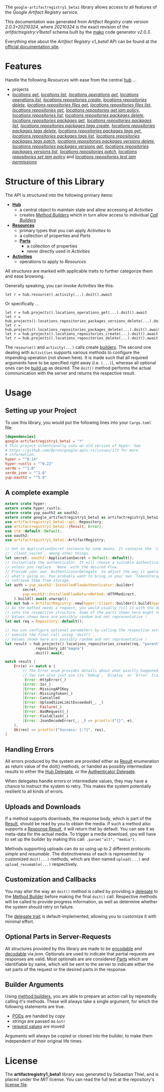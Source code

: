<!---
DO NOT EDIT !
This file was generated automatically from 'src/mako/api/README.md.mako'
DO NOT EDIT !
-->
The `google-artifactregistry1_beta1` library allows access to all features of the *Google Artifact Registry* service.

This documentation was generated from *Artifact Registry* crate version *2.0.3+20210324*, where *20210324* is the exact revision of the *artifactregistry:v1beta1* schema built by the [mako](http://www.makotemplates.org/) code generator *v2.0.3*.

Everything else about the *Artifact Registry* *v1_beta1* API can be found at the
[official documentation site](https://cloud.google.com/artifacts/docs/).
# Features

Handle the following *Resources* with ease from the central [hub](https://docs.rs/google-artifactregistry1_beta1/2.0.3+20210324/google_artifactregistry1_beta1/ArtifactRegistry) ... 

* projects
 * [*locations get*](https://docs.rs/google-artifactregistry1_beta1/2.0.3+20210324/google_artifactregistry1_beta1/api::ProjectLocationGetCall), [*locations list*](https://docs.rs/google-artifactregistry1_beta1/2.0.3+20210324/google_artifactregistry1_beta1/api::ProjectLocationListCall), [*locations operations get*](https://docs.rs/google-artifactregistry1_beta1/2.0.3+20210324/google_artifactregistry1_beta1/api::ProjectLocationOperationGetCall), [*locations operations list*](https://docs.rs/google-artifactregistry1_beta1/2.0.3+20210324/google_artifactregistry1_beta1/api::ProjectLocationOperationListCall), [*locations repositories create*](https://docs.rs/google-artifactregistry1_beta1/2.0.3+20210324/google_artifactregistry1_beta1/api::ProjectLocationRepositoryCreateCall), [*locations repositories delete*](https://docs.rs/google-artifactregistry1_beta1/2.0.3+20210324/google_artifactregistry1_beta1/api::ProjectLocationRepositoryDeleteCall), [*locations repositories files get*](https://docs.rs/google-artifactregistry1_beta1/2.0.3+20210324/google_artifactregistry1_beta1/api::ProjectLocationRepositoryFileGetCall), [*locations repositories files list*](https://docs.rs/google-artifactregistry1_beta1/2.0.3+20210324/google_artifactregistry1_beta1/api::ProjectLocationRepositoryFileListCall), [*locations repositories get*](https://docs.rs/google-artifactregistry1_beta1/2.0.3+20210324/google_artifactregistry1_beta1/api::ProjectLocationRepositoryGetCall), [*locations repositories get iam policy*](https://docs.rs/google-artifactregistry1_beta1/2.0.3+20210324/google_artifactregistry1_beta1/api::ProjectLocationRepositoryGetIamPolicyCall), [*locations repositories list*](https://docs.rs/google-artifactregistry1_beta1/2.0.3+20210324/google_artifactregistry1_beta1/api::ProjectLocationRepositoryListCall), [*locations repositories packages delete*](https://docs.rs/google-artifactregistry1_beta1/2.0.3+20210324/google_artifactregistry1_beta1/api::ProjectLocationRepositoryPackageDeleteCall), [*locations repositories packages get*](https://docs.rs/google-artifactregistry1_beta1/2.0.3+20210324/google_artifactregistry1_beta1/api::ProjectLocationRepositoryPackageGetCall), [*locations repositories packages list*](https://docs.rs/google-artifactregistry1_beta1/2.0.3+20210324/google_artifactregistry1_beta1/api::ProjectLocationRepositoryPackageListCall), [*locations repositories packages tags create*](https://docs.rs/google-artifactregistry1_beta1/2.0.3+20210324/google_artifactregistry1_beta1/api::ProjectLocationRepositoryPackageTagCreateCall), [*locations repositories packages tags delete*](https://docs.rs/google-artifactregistry1_beta1/2.0.3+20210324/google_artifactregistry1_beta1/api::ProjectLocationRepositoryPackageTagDeleteCall), [*locations repositories packages tags get*](https://docs.rs/google-artifactregistry1_beta1/2.0.3+20210324/google_artifactregistry1_beta1/api::ProjectLocationRepositoryPackageTagGetCall), [*locations repositories packages tags list*](https://docs.rs/google-artifactregistry1_beta1/2.0.3+20210324/google_artifactregistry1_beta1/api::ProjectLocationRepositoryPackageTagListCall), [*locations repositories packages tags patch*](https://docs.rs/google-artifactregistry1_beta1/2.0.3+20210324/google_artifactregistry1_beta1/api::ProjectLocationRepositoryPackageTagPatchCall), [*locations repositories packages versions delete*](https://docs.rs/google-artifactregistry1_beta1/2.0.3+20210324/google_artifactregistry1_beta1/api::ProjectLocationRepositoryPackageVersionDeleteCall), [*locations repositories packages versions get*](https://docs.rs/google-artifactregistry1_beta1/2.0.3+20210324/google_artifactregistry1_beta1/api::ProjectLocationRepositoryPackageVersionGetCall), [*locations repositories packages versions list*](https://docs.rs/google-artifactregistry1_beta1/2.0.3+20210324/google_artifactregistry1_beta1/api::ProjectLocationRepositoryPackageVersionListCall), [*locations repositories patch*](https://docs.rs/google-artifactregistry1_beta1/2.0.3+20210324/google_artifactregistry1_beta1/api::ProjectLocationRepositoryPatchCall), [*locations repositories set iam policy*](https://docs.rs/google-artifactregistry1_beta1/2.0.3+20210324/google_artifactregistry1_beta1/api::ProjectLocationRepositorySetIamPolicyCall) and [*locations repositories test iam permissions*](https://docs.rs/google-artifactregistry1_beta1/2.0.3+20210324/google_artifactregistry1_beta1/api::ProjectLocationRepositoryTestIamPermissionCall)




# Structure of this Library

The API is structured into the following primary items:

* **[Hub](https://docs.rs/google-artifactregistry1_beta1/2.0.3+20210324/google_artifactregistry1_beta1/ArtifactRegistry)**
    * a central object to maintain state and allow accessing all *Activities*
    * creates [*Method Builders*](https://docs.rs/google-artifactregistry1_beta1/2.0.3+20210324/google_artifactregistry1_beta1/client::MethodsBuilder) which in turn
      allow access to individual [*Call Builders*](https://docs.rs/google-artifactregistry1_beta1/2.0.3+20210324/google_artifactregistry1_beta1/client::CallBuilder)
* **[Resources](https://docs.rs/google-artifactregistry1_beta1/2.0.3+20210324/google_artifactregistry1_beta1/client::Resource)**
    * primary types that you can apply *Activities* to
    * a collection of properties and *Parts*
    * **[Parts](https://docs.rs/google-artifactregistry1_beta1/2.0.3+20210324/google_artifactregistry1_beta1/client::Part)**
        * a collection of properties
        * never directly used in *Activities*
* **[Activities](https://docs.rs/google-artifactregistry1_beta1/2.0.3+20210324/google_artifactregistry1_beta1/client::CallBuilder)**
    * operations to apply to *Resources*

All *structures* are marked with applicable traits to further categorize them and ease browsing.

Generally speaking, you can invoke *Activities* like this:

```Rust,ignore
let r = hub.resource().activity(...).doit().await
```

Or specifically ...

```ignore
let r = hub.projects().locations_operations_get(...).doit().await
let r = hub.projects().locations_repositories_packages_versions_delete(...).doit().await
let r = hub.projects().locations_repositories_packages_delete(...).doit().await
let r = hub.projects().locations_repositories_create(...).doit().await
let r = hub.projects().locations_repositories_delete(...).doit().await
```

The `resource()` and `activity(...)` calls create [builders][builder-pattern]. The second one dealing with `Activities` 
supports various methods to configure the impending operation (not shown here). It is made such that all required arguments have to be 
specified right away (i.e. `(...)`), whereas all optional ones can be [build up][builder-pattern] as desired.
The `doit()` method performs the actual communication with the server and returns the respective result.

# Usage

## Setting up your Project

To use this library, you would put the following lines into your `Cargo.toml` file:

```toml
[dependencies]
google-artifactregistry1_beta1 = "*"
# This project intentionally uses an old version of Hyper. See
# https://github.com/Byron/google-apis-rs/issues/173 for more
# information.
hyper = "^0.14"
hyper-rustls = "^0.22"
serde = "^1.0"
serde_json = "^1.0"
yup-oauth2 = "^5.0"
```

## A complete example

```Rust
extern crate hyper;
extern crate hyper_rustls;
extern crate yup_oauth2 as oauth2;
extern crate google_artifactregistry1_beta1 as artifactregistry1_beta1;
use artifactregistry1_beta1::api::Repository;
use artifactregistry1_beta1::{Result, Error};
use std::default::Default;
use oauth2;
use artifactregistry1_beta1::ArtifactRegistry;

// Get an ApplicationSecret instance by some means. It contains the `client_id` and 
// `client_secret`, among other things.
let secret: oauth2::ApplicationSecret = Default::default();
// Instantiate the authenticator. It will choose a suitable authentication flow for you, 
// unless you replace  `None` with the desired Flow.
// Provide your own `AuthenticatorDelegate` to adjust the way it operates and get feedback about 
// what's going on. You probably want to bring in your own `TokenStorage` to persist tokens and
// retrieve them from storage.
let auth = yup_oauth2::InstalledFlowAuthenticator::builder(
        secret,
        yup_oauth2::InstalledFlowReturnMethod::HTTPRedirect,
    ).build().await.unwrap();
let mut hub = ArtifactRegistry::new(hyper::Client::builder().build(hyper_rustls::HttpsConnector::with_native_roots()), auth);
// As the method needs a request, you would usually fill it with the desired information
// into the respective structure. Some of the parts shown here might not be applicable !
// Values shown here are possibly random and not representative !
let mut req = Repository::default();

// You can configure optional parameters by calling the respective setters at will, and
// execute the final call using `doit()`.
// Values shown here are possibly random and not representative !
let result = hub.projects().locations_repositories_create(req, "parent")
             .repository_id("magna")
             .doit().await;

match result {
    Err(e) => match e {
        // The Error enum provides details about what exactly happened.
        // You can also just use its `Debug`, `Display` or `Error` traits
         Error::HttpError(_)
        |Error::Io(_)
        |Error::MissingAPIKey
        |Error::MissingToken(_)
        |Error::Cancelled
        |Error::UploadSizeLimitExceeded(_, _)
        |Error::Failure(_)
        |Error::BadRequest(_)
        |Error::FieldClash(_)
        |Error::JsonDecodeError(_, _) => println!("{}", e),
    },
    Ok(res) => println!("Success: {:?}", res),
}

```
## Handling Errors

All errors produced by the system are provided either as [Result](https://docs.rs/google-artifactregistry1_beta1/2.0.3+20210324/google_artifactregistry1_beta1/client::Result) enumeration as return value of
the doit() methods, or handed as possibly intermediate results to either the 
[Hub Delegate](https://docs.rs/google-artifactregistry1_beta1/2.0.3+20210324/google_artifactregistry1_beta1/client::Delegate), or the [Authenticator Delegate](https://docs.rs/yup-oauth2/*/yup_oauth2/trait.AuthenticatorDelegate.html).

When delegates handle errors or intermediate values, they may have a chance to instruct the system to retry. This 
makes the system potentially resilient to all kinds of errors.

## Uploads and Downloads
If a method supports downloads, the response body, which is part of the [Result](https://docs.rs/google-artifactregistry1_beta1/2.0.3+20210324/google_artifactregistry1_beta1/client::Result), should be
read by you to obtain the media.
If such a method also supports a [Response Result](https://docs.rs/google-artifactregistry1_beta1/2.0.3+20210324/google_artifactregistry1_beta1/client::ResponseResult), it will return that by default.
You can see it as meta-data for the actual media. To trigger a media download, you will have to set up the builder by making
this call: `.param("alt", "media")`.

Methods supporting uploads can do so using up to 2 different protocols: 
*simple* and *resumable*. The distinctiveness of each is represented by customized 
`doit(...)` methods, which are then named `upload(...)` and `upload_resumable(...)` respectively.

## Customization and Callbacks

You may alter the way an `doit()` method is called by providing a [delegate](https://docs.rs/google-artifactregistry1_beta1/2.0.3+20210324/google_artifactregistry1_beta1/client::Delegate) to the 
[Method Builder](https://docs.rs/google-artifactregistry1_beta1/2.0.3+20210324/google_artifactregistry1_beta1/client::CallBuilder) before making the final `doit()` call. 
Respective methods will be called to provide progress information, as well as determine whether the system should 
retry on failure.

The [delegate trait](https://docs.rs/google-artifactregistry1_beta1/2.0.3+20210324/google_artifactregistry1_beta1/client::Delegate) is default-implemented, allowing you to customize it with minimal effort.

## Optional Parts in Server-Requests

All structures provided by this library are made to be [encodable](https://docs.rs/google-artifactregistry1_beta1/2.0.3+20210324/google_artifactregistry1_beta1/client::RequestValue) and 
[decodable](https://docs.rs/google-artifactregistry1_beta1/2.0.3+20210324/google_artifactregistry1_beta1/client::ResponseResult) via *json*. Optionals are used to indicate that partial requests are responses 
are valid.
Most optionals are are considered [Parts](https://docs.rs/google-artifactregistry1_beta1/2.0.3+20210324/google_artifactregistry1_beta1/client::Part) which are identifiable by name, which will be sent to 
the server to indicate either the set parts of the request or the desired parts in the response.

## Builder Arguments

Using [method builders](https://docs.rs/google-artifactregistry1_beta1/2.0.3+20210324/google_artifactregistry1_beta1/client::CallBuilder), you are able to prepare an action call by repeatedly calling it's methods.
These will always take a single argument, for which the following statements are true.

* [PODs][wiki-pod] are handed by copy
* strings are passed as `&str`
* [request values](https://docs.rs/google-artifactregistry1_beta1/2.0.3+20210324/google_artifactregistry1_beta1/client::RequestValue) are moved

Arguments will always be copied or cloned into the builder, to make them independent of their original life times.

[wiki-pod]: http://en.wikipedia.org/wiki/Plain_old_data_structure
[builder-pattern]: http://en.wikipedia.org/wiki/Builder_pattern
[google-go-api]: https://github.com/google/google-api-go-client

# License
The **artifactregistry1_beta1** library was generated by Sebastian Thiel, and is placed 
under the *MIT* license.
You can read the full text at the repository's [license file][repo-license].

[repo-license]: https://github.com/Byron/google-apis-rsblob/main/LICENSE.md
